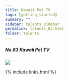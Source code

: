 ```yaml
---
title: Kawaii Pet TV
tags: [getting_started]
summary: ""
sidebar: talents_sidebar
permalink: talents_83.html
folder: talents
---
```



##### No.83 Kawaii Pet TV

![](https://yt3.ggpht.com/ytc/AKedOLTbCtN02EVfFE-YogZWgxCbRLhByR3LD-ACoef0xg=s176-c-k-c0x00ffffff-no-rj)






{% include links.html %}
